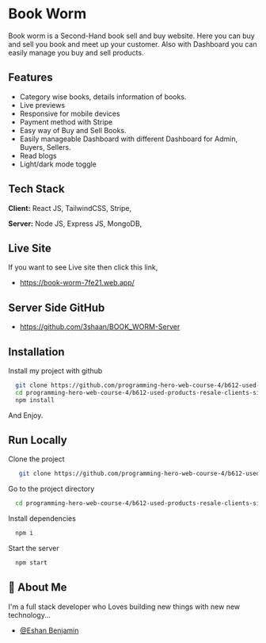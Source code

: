 
# Book Worm

Book worm is a Second-Hand book sell and buy website. Here you can buy and sell you book and meet up your customer. Also with Dashboard you can easily manage you buy and sell products.


## Features

- Category wise books, details information of books.
- Live previews
- Responsive for mobile devices
- Payment method with Stripe
- Easy way of Buy and Sell Books. 
- Easily manageable Dashboard with different Dashboard for Admin, Buyers, Sellers.
- Read blogs
- Light/dark mode toggle

## Tech Stack

**Client:** React JS, TailwindCSS, Stripe, 

**Server:** Node JS, Express JS, MongoDB,


## Live Site

If you want to see Live site then click this link,

- https://book-worm-7fe21.web.app/


## Server Side GitHub

- https://github.com/3shaan/BOOK_WORM-Server


## Installation

Install my project with github

```bash
  git clone https://github.com/programming-hero-web-course-4/b612-used-products-resale-clients-side-3shaan
  cd programming-hero-web-course-4/b612-used-products-resale-clients-side-3shaan
  npm install
```
And Enjoy.


## Run Locally

Clone the project

```bash
   git clone https://github.com/programming-hero-web-course-4/b612-used-products-resale-clients-side-3shaan
```

Go to the project directory

```bash
  cd programming-hero-web-course-4/b612-used-products-resale-clients-side-3shaan
```

Install dependencies

```bash
  npm i
```

Start the server

```bash
  npm start
```
    
## 🚀 About Me
I'm a full stack developer who Loves building new things with new new technology...

- [@Eshan Benjamin](https://www.github.com/3shaan)

